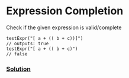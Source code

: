 # Expression Completion

Check if the given expression is valid/complete

```
testExpr("[ a + (( b + c))]")
// outputs: true
testExpr("[ a + (( b + c)")
// false
```

### [Solution](./expressionCompletion.js)
